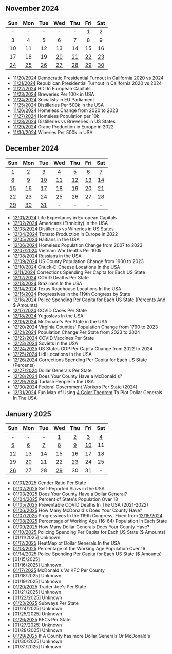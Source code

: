 ## November 2024

|Sun|Mon|Tue|Wed|Thu|Fri|Sat|
|:-:|:-:|:-:|:-:|:-:|:-:|:-:|
| - | - | - | - | - |1|2|
|3|4|5|6|7|8|9|
|10|11|12|13|14|15|16|
|17|18|19|[20](projects/California_Democratic_Pres_Turnout_2020_2024/)|[21](projects/California_Republican_Pres_Turnout_2020_2024)|[22](projects/Breweries_Per_Capita/)|[23](projects/Breweries_Per_Capita/)|
|[24](projects/European_Socialists/)|[25](projects/Distilleries_Per_Capita/)|[26](projects/Homeless_Change_2020_2023/)|[27](projects/Homeless_population_per_10k/)|[28](projects/Distilleries_vs_Breweries/)|[29](projects/Grape_Production_Europe_2022/)|[30](projects/Wineries_Per_Capita/)|


* [11/20/2024](projects/California_Democratic_Pres_Turnout_2020_2024/) Democratic Presidential Turnout in California 2020 vs 2024
* [11/21/2024](projects/California_Republican_Pres_Turnout_2020_2024) Republican Presidential Turnout in California 2020 vs 2024
* [11/22/2024](projects/European_Capitals_HDI) HDI In European Capitals
* [11/23/2024](projects/Breweries_Per_Capita/) Breweries Per 100k in USA
* [11/24/2024](projects/European_Socialists/) Socialists in EU Parliament
* [11/25/2024](projects/Distilleries_Per_Capita/) Distilleries Per 500k in the USA
* [11/26/2024](projects/Homeless_Change_2020_2023/) Homeless Change from 2020 to 2023
* [11/27/2024](projects/Homeless_population_per_10k/) Homeless Population per 10k
* [11/28/2024](projects/Distilleries_vs_Breweries/) Distilleries vs Breweries in US States
* [11/29/2024](projects/Grape_Production_Europe_2022/) Grape Production in Europe in 2022
* [11/30/2024](projects/Wineries_Per_Capita/) Wineries Per 500k in USA

## December 2024

|Sun|Mon|Tue|Wed|Thu|Fri|Sat|
|:-:|:-:|:-:|:-:|:-:|:-:|:-:|
|[1](projects/European_Capitals_Life_Expectancy/)|[2](projects/Americans_in_USA/)|[3](projects/Distilleries_vs_Wineries)|[4](projects/Tomato_Production_Europe_2022/)|[5](projects/Haitians_in_USA/)|[6](projects/Homeless_Change_2007_2023)|[7](projects/Vietnam_War_Deaths)|
|[8](projects/Russians_in_USA/)|[9](projects/Population_Change_1900_to_2023/)|[10](projects/ChuckECheese_Locations_US/)|[11](projects/Corrections_Spending_Per_Capita/)|[12](projects/COVID_Deaths_Per_State/)|[13](projects/Brazilians_in_USA/)|[14](projects/TexasRoadHouse_Locations_US/)|
|[15](projects/Progressives_Per_State_119th_Congress/)|[16](projects/Police_Spending_Per_Capita/)|[17](projects/COVID_Cases_Per_State/)|[18](projects/Yugoslavs_in_USA/)|[19](projects/McDonalds_Per_State/)|[20](projects/Virginia_Population_Change_1790_2023/)|[21](projects/US_Population_Change_2023_to_2024/)|
|[22](projects/COVID_Vaccine_Rates_Per_State/)|[23](projects/Soviets_in_USA/)|[24](projects/US_States_GDP_Change_Per_Capita_2022-2024)|[25](projects/Lidl_Locations_USA/)|[26](projects/Corrections_Spending_Per_Capita_Inversed/)|[27](projects/Dollar_Generals_Per_State/)|[28](projects/McDonalds_by_County/)|
|[29](projects/Turks_In_USA)|[30](projects/US_Government_Employees_By_State/)|[31](projects/United_States_Of_Dollar_General/)| - | - | - | - |

* [12/01/2024](projects/European_Capitals_Life_Expectancy/) Life Expectancy in European Capitals
* [12/02/2024](projects/Americans_in_USA/) Americans (Ethnicity) in the USA
* [12/03/2024](projects/Distilleries_vs_Wineries) Distilleries vs Wineries in US States
* [12/04/2024](projects/Tomato_Production_Europe_2022/) Tomato Production in Europe in 2022
* [12/05/2024](projects/Haitians_in_USA/) Haitians in the USA
* [12/06/2024](projects/Homeless_Change_2007_2023) Homeless Population Change from 2007 to 2023
* [12/07/2024](projects/Vietnam_War_Deaths) Vietnam War Deaths Per 100k
* [12/08/2024](projects/Russians_in_USA/) Russians in the USA
* [12/09/2024](projects/Population_Change_1900_to_2023/) US County Population Change from 1900 to 2023
* [12/10/2024](projects/ChuckECheese_Locations_US/) Chuck-E-Cheese Locations In the USA
* [12/11/2024](projects/Corrections_Spending_Per_Capita/) Corrections Spending Per Capita for Each US State
* [12/12/2024](projects/COVID_Deaths_Per_State/) COVID Deaths Per State
* [12/13/2024](projects/Brazilians_in_USA/) Brazilians In the USA
* [12/14/2024](projects/TexasRoadHouse_Locations_US/) Texas Roadhouse Locations In the USA
* [12/15/2024](projects/Progressives_Per_State_119th_Congress/) Progressives in the 119th Congress by State
* [12/16/2024](projects/Police_Spending_Per_Capita/) Police Spending Per Capita for Each US State (Percents And $ Amounts)
* [12/17/2024](projects/COVID_Cases_Per_State/) COVID Cases Per State
* [12/18/2024](projects/Yugoslavs_in_USA/) Yugoslavs In the USA
* [12/19/2024](projects/McDonalds_Per_State/) McDonald's Per State in the USA
* [12/20/2024](projects/Virginia_Population_Change_1790_2023/) Virginia Counties' Population Change from 1790 to 2023
* [12/21/2024](projects/US_Population_Change_2023_to_2024/) Population Change Per State from 2023 to 2024
* [12/22/2024](projects/COVID_Vaccine_Rates_Per_State/) COVID Vaccines Per State
* [12/23/2024](projects/Soviets_in_USA/) Soviets In the USA
* [12/24/2025](projects/US_States_GDP_Change_Per_Capita_2022-2024) US States GDP Per Capita Change from 2022 to 2024
* [12/25/2024](projects/Lidl_Locations_USA/) Lidl Locations In the USA
* [12/26/2024](projects/Corrections_Spending_Per_Capita_Inversed/) Corrections Spending Per Capita for Each US State (Percents)
* [12/27/2024](projects/Dollar_Generals_Per_State/) Dollar Generals Per State
* [12/28/2024](projects/McDonalds_by_County/) Does Your County Have a McDonald's?
* [12/29/2024](projects/Turks_In_USA) Turkish People In the USA
* [12/30/2024](projects/US_Government_Employees_By_State/) Federal Government Workers Per State (2024)
* [12/31/2024](projects/United_States_Of_Dollar_General/) Fun Map of Using [4 Color Theorem](https://en.wikipedia.org/wiki/Four_color_theorem) To Plot Dollar Generals In The USA

## January 2025

|Sun|Mon|Tue|Wed|Thu|Fri|Sat|
|:-:|:-:|:-:|:-:|:-:|:-:|:-:|
|-|-|-|[1](projects/Gender_Ratio_USA/)|[2](projects/Slavic_in_USA/)|[3](projects/Dollar_Generals_Per_County/)|[4](projects/Over_18_Population/)|
|[5](projects/Preventable_COVID_Deaths/)|[6](projects/McDonalds_Per_County_Count/)|[7](projects/Progressives_Per_State_119th_Congress_Fixed/)|[8](projects/Working_Population/)|[9](projects/Dollar_Generals_Per_County_Count/)|[10](projects/Police_Spending_Per_Capita_Inversed/)|11|
|[12](projects/Dollar_Generals_HeatMap/)|[13](projects/Over_18_Working_Population/)|[14](projects/Corrections_Spending_Per_Capita_Values/)|15|16|[17](projects/McDonalds_Vs_KFC/)|18|
|19|[20](projects/Trader_Joes_Per_State/)|21|22|[23](projects/Subways_Per_State/)|24|25|
|[26](projects/KFCs_Per_State/)|27|28|[29](projects/McDonalds_Vs_Dollar_Generals/)|30|31|-|


* [01/01/2025](projects/Gender_Ratio_USA/) Gender Ratio Per State
* [01/02/2025](projects/Slavic_in_USA/) Self-Reported Slavs in the USA
* [01/03/2025](projects/Dollar_Generals_Per_County/) Does Your County Have a Dollar General?
* [01/04/2025](projects/Over_18_Population/) Percent of State's Population Over 18
* [01/05/2025](projects/Preventable_COVID_Deaths/) Preventable COVID Deaths In The USA (2021-2022)
* [01/06/2025](projects/McDonalds_Per_County_Count/) How Many McDonald's Does Your County Have?
* [01/07/2025](projects/Progressives_Per_State_119th_Congress_Fixed/) Progressives In the 119th Congress, Fixed from [12/15/2024](projects/Progressives_Per_State_119th_Congress/)
* [01/08/2025](projects/Working_Population/) Percentage of Working Age (16-64) Population In Each State
* [01/09/2025](projects/Dollar_Generals_Per_County_Count/) How Many Dollar Generals Does Your County Have?
* [01/10/2025](projects/Police_Spending_Per_Capita_Inversed/) Policing Spending Per Capita for Each US State ($ Amounts)
* [01/11/2025] Unknown
* [01/12/2025](projects/Dollar_Generals_HeatMap/) HeatMap of Dollar Generals In the USA
* [01/13/2025](projects/Over_18_Working_Population/) Percentage of the Working Age Population Over 16
* [01/14/2025](projects/Corrections_Spending_Per_Capita_Values/) Police Spending Per Capita for Each US State ($ Amounts)
* [01/15/2025]
* [01/16/2025] Unknown
* [01/17/2025](projects/McDonalds_Vs_KFC/) McDonald's Vs KFC Per County
* [01/18/2025] Unknown
* [01/19/2025] Unknown
* [01/20/2025](projects/Trader_Joes_Per_State/) Trader Joe's Per State
* [01/21/2025] Unknown
* [01/22/2025] Unknown
* [01/23/2025](projects/Subways_Per_State/) Subways Per State
* [01/24/2025] Unknown
* [01/25/2025] Unknown
* [01/26/2025](projects/KFCs_Per_State/) KFCs Per State
* [01/27/2025] Unknown
* [01/28/2025] Unknown
* [01/29/2025](projects/McDonalds_Vs_Dollar_Generals/) If A County has more Dollar Generals Or McDonald's
* [01/30/2025] Unknown
* [01/31/2025] Unknown
